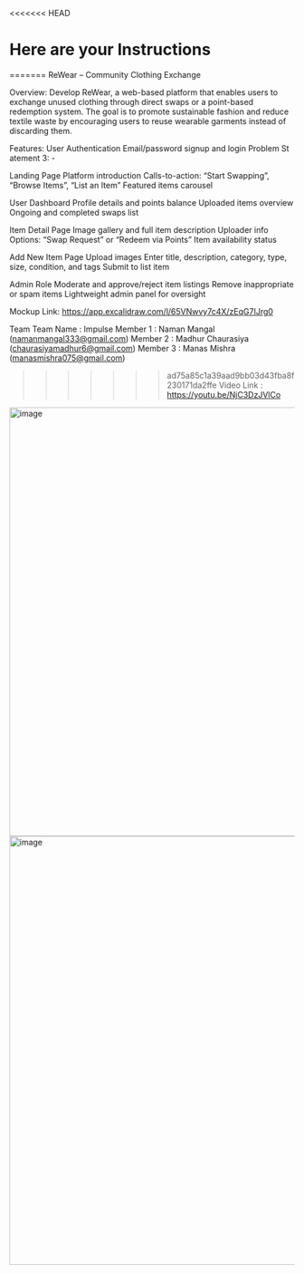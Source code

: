 <<<<<<< HEAD
# Here are your Instructions
=======
ReWear – Community Clothing Exchange

Overview:
Develop ReWear, a web-based platform that enables users to exchange unused clothing
through direct swaps or a point-based redemption system. The goal is to promote sustainable
fashion and reduce textile waste by encouraging users to reuse wearable garments instead of
discarding them.

Features:
User Authentication
Email/password signup and login
Problem St atement 3: -

Landing Page
Platform introduction
Calls-to-action: “Start Swapping”, “Browse Items”, “List an Item”
Featured items carousel

User Dashboard
Profile details and points balance
Uploaded items overview
Ongoing and completed swaps list

Item Detail Page
Image gallery and full item description
Uploader info
Options: “Swap Request” or “Redeem via Points”
Item availability status

Add New Item Page
Upload images
Enter title, description, category, type, size, condition, and tags
Submit to list item

Admin Role
Moderate and approve/reject item listings
Remove inappropriate or spam items
Lightweight admin panel for oversight

Mockup Link:
https://app.excalidraw.com/l/65VNwvy7c4X/zEqG7IJrg0

Team 
Team Name : Impulse
Member 1 : Naman Mangal (namanmangal333@gmail.com)
Member 2 : Madhur Chaurasiya (chaurasiyamadhur6@gmail.com)
Member 3 : Manas Mishra (manasmishra075@gmail.com)
>>>>>>> ad75a85c1a39aad9bb03d43fba8f230171da2ffe
>>>>>>> Video Link : https://youtu.be/NjC3DzJVlCo
<img width="1852" height="757" alt="image" src="https://github.com/user-attachments/assets/1dd7ce1f-1dd8-4bfc-beb8-3a5db9fb8c25" />
<img width="1852" height="757" alt="image" src="https://github.com/user-attachments/assets/20634d9c-b7a6-4934-afc0-dd3f11727421" />

